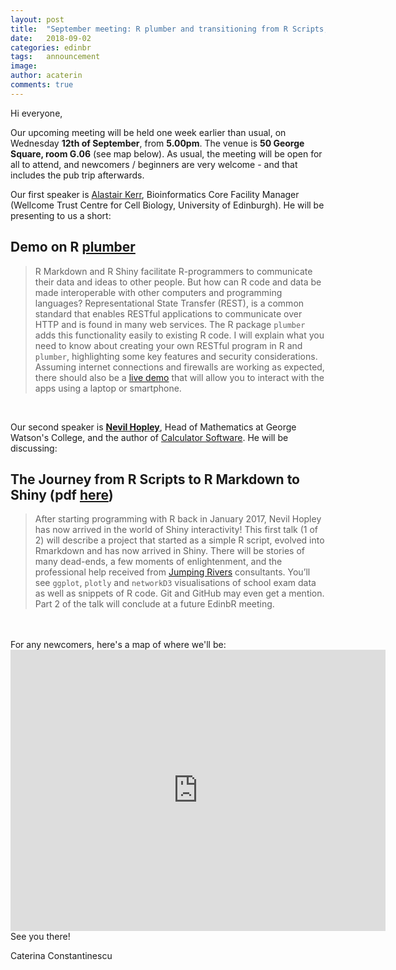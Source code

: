 ```yaml
---
layout: post
title:  "September meeting: R plumber and transitioning from R Scripts, to R Markdown, to Shiny"
date:   2018-09-02
categories: edinbr
tags:   announcement
image:
author: acaterin
comments: true
---
```





Hi everyone,
<br/>


Our upcoming meeting will be held one week earlier than usual, on Wednesday **12th of September**, from **5.00pm**. The venue is **50 George Square, room G.06** (see map below). As usual, the meeting will be open for all to attend, and newcomers / beginners are very welcome - and that includes the pub trip afterwards.


Our first speaker is [Alastair Kerr](https://www.linkedin.com/in/alastair-kerr-37726732/), Bioinformatics Core Facility Manager (Wellcome Trust Centre for Cell Biology, University of Edinburgh). He will be presenting to us a short:

## Demo on R [plumber](https://www.rplumber.io/) <br/>

> R Markdown and R Shiny facilitate R-programmers to communicate their data and ideas to other people. But how can R code and data be made interoperable with other computers and programming languages? Representational State Transfer (REST), is a common standard that enables RESTful applications to communicate over HTTP and is found in many web services. The R package `plumber` adds this functionality easily to existing R code. I will explain what you need to know about creating your own RESTful program in R and `plumber`, highlighting some key features and security considerations. Assuming internet connections and firewalls are working as expected, there should also be a [live demo](https://github.com/AlastairKerr/plumberSeminar) that will allow you to interact with the apps using a laptop or smartphone.


<br/>

Our second speaker is [**Nevil Hopley**](https://www.linkedin.com/in/nevilhopley/?ppe=1), Head of Mathematics at George Watson's College, and the author of [Calculator Software](http://www.calculatorsoftware.co.uk/cs/about.htm). He will be discussing:


## The Journey from R Scripts to R Markdown to Shiny (pdf [here](https://github.com/EdinbR/edinbr-talks/raw/master/2018-09-12/EdinbR%20Talk%20-%20R%20scripts%20to%20Shiny%20for%20CC.pdf))

>After starting programming with R back in January 2017, Nevil Hopley has now arrived in the world of Shiny interactivity! This first talk (1 of 2) will describe a project that started as a simple R script, evolved into Rmarkdown and has now arrived in Shiny. There will be stories of many dead-ends, a few moments of enlightenment, and the professional help received from [Jumping Rivers](https://www.jumpingrivers.com/?utm_source=sponsor&utm_medium=image&utm_campaign=edinbR) consultants. You’ll see `ggplot`, `plotly` and `networkD3` visualisations of school exam data as well as snippets of R code. Git and GitHub may even get a mention. Part 2 of the talk will conclude at a future EdinbR meeting.



<br/>
<br/>
For any newcomers, here's a map of where we'll be:

<iframe src="https://www.google.com/maps/embed?pb=!1m18!1m12!1m3!1d2234.3211907579216!2d-3.1892376837934466!3d55.94380478060489!2m3!1f0!2f0!3f0!3m2!1i1024!2i768!4f13.1!3m3!1m2!1s0x4887c7839e9c711d%3A0x998c11ef90792a87!2s50+George+Square%2C+Edinburgh+EH8+9JU!5e0!3m2!1sen!2suk!4v1535883179420" width="600" height="450" frameborder="0" style="border:0" allowfullscreen></iframe>

<br/>
See you there!

Caterina Constantinescu
